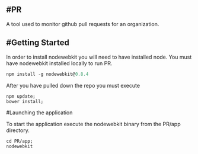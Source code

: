 #PR
-
A tool used to monitor github pull requests for an organization.  

#Getting Started
--
In order to install nodewebkit you will need to have installed node. 
You must have nodewebkit installed locally to run PR.  
```javascript
npm install -g nodewebkit@0.8.4
```
After you have pulled down the repo you must execute 
```
npm update;
bower install;
```
#Launching the application

To start the application execute the nodewebkit binary from the PR/app directory.  

```
cd PR/app;
nodewebkit
```